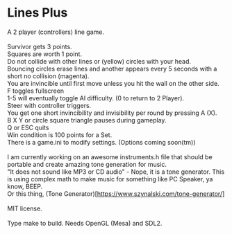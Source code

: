 # Lines Plus
A 2 player (controllers) line game.<BR />
<BR />
Survivor gets 3 points.<BR />
Squares are worth 1 point.<BR />
Do not collide with other lines or (yellow) circles with your head.<BR />
Bouncing circles erase lines and another appears every 5 seconds with a short no collision (magenta).<BR />
You are invincible until first move unless you hit the wall on the other side.<BR />
F toggles fullscreen<BR />
1-5 will eventually toggle AI difficulty. (0 to return to 2 Player).<BR />
Steer with controller triggers.<BR />
You get one short invincibility and invisibility per round by pressing A (X).<BR />
B X Y or circle square triangle pauses during gameplay.<BR />
Q or ESC quits<BR />
Win condition is 100 points for a Set.<BR />
There is a game.ini to modify settings. (Options coming soon(tm))<BR />
<BR />
I am currently working on an awesome instruments.h file that should be portable and create amazing tone generation for music.<BR />
"It does not sound like MP3 or CD audio" - Nope, it is a tone generator. This is using complex math to make music for something like PC Speaker, ya know, BEEP.<BR />
Or this thing, (Tone Generator)[https://www.szynalski.com/tone-generator/]<BR />
<BR />
MIT license.<BR />
<BR />
Type make to build. Needs OpenGL (Mesa) and SDL2.
